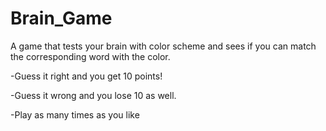 # Brain_Game

A game that tests your brain with color scheme and sees if you can match the corresponding word with the color.

-Guess it right and you get 10 points!

-Guess it wrong and you lose 10 as well.

-Play as many times as you like
